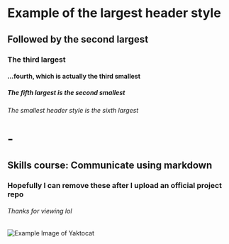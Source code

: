 # Example of the largest header style
## Followed by the second largest
### The third largest
#### ...fourth, which is actually the third smallest
##### The fifth largest is the second smallest
###### The smallest header style is the sixth largest

# -
## Skills course: Communicate using markdown
### Hopefully I can remove these after I upload an official project repo
###### Thanks for viewing lol

![Example Image of Yaktocat](https://octodex.github.com/images/yaktocat.png)
